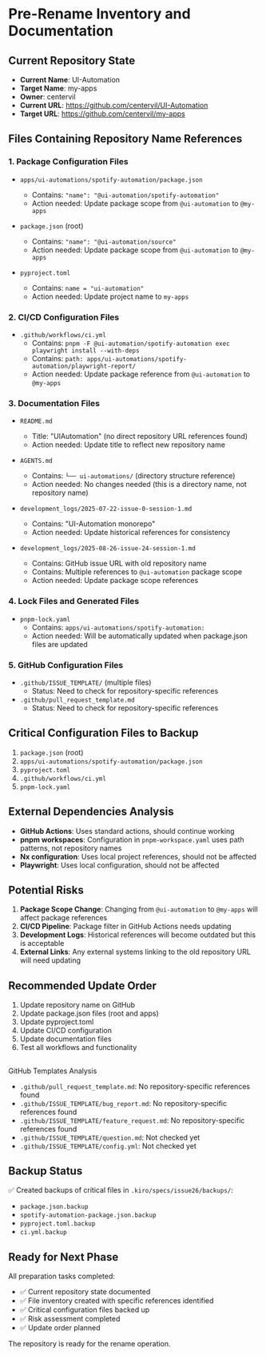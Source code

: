 # Pre-Rename Inventory and Documentation

## Current Repository State
- **Current Name**: UI-Automation
- **Target Name**: my-apps
- **Owner**: centervil
- **Current URL**: https://github.com/centervil/UI-Automation
- **Target URL**: https://github.com/centervil/my-apps

## Files Containing Repository Name References

### 1. Package Configuration Files
- `apps/ui-automations/spotify-automation/package.json`
  - Contains: `"name": "@ui-automation/spotify-automation"`
  - Action needed: Update package scope from `@ui-automation` to `@my-apps`

- `package.json` (root)
  - Contains: `"name": "@ui-automation/source"`
  - Action needed: Update package scope from `@ui-automation` to `@my-apps`

- `pyproject.toml`
  - Contains: `name = "ui-automation"`
  - Action needed: Update project name to `my-apps`

### 2. CI/CD Configuration Files
- `.github/workflows/ci.yml`
  - Contains: `pnpm -F @ui-automation/spotify-automation exec playwright install --with-deps`
  - Contains: `path: apps/ui-automations/spotify-automation/playwright-report/`
  - Action needed: Update package reference from `@ui-automation` to `@my-apps`

### 3. Documentation Files
- `README.md`
  - Title: "UIAutomation" (no direct repository URL references found)
  - Action needed: Update title to reflect new repository name

- `AGENTS.md`
  - Contains: `└── ui-automations/` (directory structure reference)
  - Action needed: No changes needed (this is a directory name, not repository name)

- `development_logs/2025-07-22-issue-0-session-1.md`
  - Contains: "UI-Automation monorepo"
  - Action needed: Update historical references for consistency

- `development_logs/2025-08-26-issue-24-session-1.md`
  - Contains: GitHub issue URL with old repository name
  - Contains: Multiple references to `@ui-automation` package scope
  - Action needed: Update package scope references

### 4. Lock Files and Generated Files
- `pnpm-lock.yaml`
  - Contains: `apps/ui-automations/spotify-automation:`
  - Action needed: Will be automatically updated when package.json files are updated

### 5. GitHub Configuration Files
- `.github/ISSUE_TEMPLATE/` (multiple files)
  - Status: Need to check for repository-specific references
- `.github/pull_request_template.md`
  - Status: Need to check for repository-specific references

## Critical Configuration Files to Backup
1. `package.json` (root)
2. `apps/ui-automations/spotify-automation/package.json`
3. `pyproject.toml`
4. `.github/workflows/ci.yml`
5. `pnpm-lock.yaml`

## External Dependencies Analysis
- **GitHub Actions**: Uses standard actions, should continue working
- **pnpm workspaces**: Configuration in `pnpm-workspace.yaml` uses path patterns, not repository names
- **Nx configuration**: Uses local project references, should not be affected
- **Playwright**: Uses local configuration, should not be affected

## Potential Risks
1. **Package Scope Change**: Changing from `@ui-automation` to `@my-apps` will affect package references
2. **CI/CD Pipeline**: Package filter in GitHub Actions needs updating
3. **Development Logs**: Historical references will become outdated but this is acceptable
4. **External Links**: Any external systems linking to the old repository URL will need updating

## Recommended Update Order
1. Update repository name on GitHub
2. Update package.json files (root and apps)
3. Update pyproject.toml
4. Update CI/CD configuration
5. Update documentation files
6. Test all workflows and functionality
##
 GitHub Templates Analysis
- `.github/pull_request_template.md`: No repository-specific references found
- `.github/ISSUE_TEMPLATE/bug_report.md`: No repository-specific references found  
- `.github/ISSUE_TEMPLATE/feature_request.md`: No repository-specific references found
- `.github/ISSUE_TEMPLATE/question.md`: Not checked yet
- `.github/ISSUE_TEMPLATE/config.yml`: Not checked yet

## Backup Status
✅ Created backups of critical files in `.kiro/specs/issue26/backups/`:
- `package.json.backup`
- `spotify-automation-package.json.backup`
- `pyproject.toml.backup`
- `ci.yml.backup`

## Ready for Next Phase
All preparation tasks completed:
- ✅ Current repository state documented
- ✅ File inventory created with specific references identified
- ✅ Critical configuration files backed up
- ✅ Risk assessment completed
- ✅ Update order planned

The repository is ready for the rename operation.
